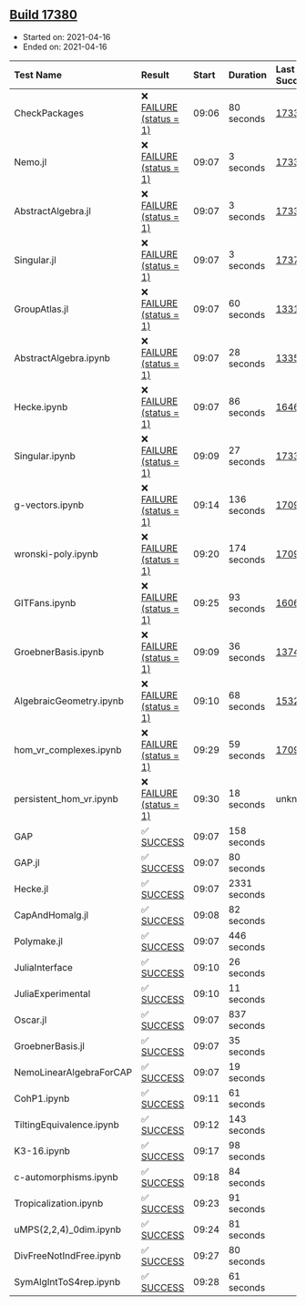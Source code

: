 ## [Build 17380](https://oscarci.mathematik.uni-kl.de/job/oscar/17380/)

* Started on: 2021-04-16
* Ended on: 2021-04-16

| Test Name    | Result | Start | Duration | Last Success | First Failure |
|:-------------|:-------|:------|:---------|:-------------|:--------------|
| CheckPackages | ❌ [FAILURE (status = 1)](https://oscarci.mathematik.uni-kl.de/job/oscar/17380/artifact/logs/build-17380/CheckPackages.log) | 09:06 | 80 seconds | [17336](https://oscarci.mathematik.uni-kl.de/job/oscar/17336/) | [17337](https://oscarci.mathematik.uni-kl.de/job/oscar/17337/) |
| Nemo.jl | ❌ [FAILURE (status = 1)](https://oscarci.mathematik.uni-kl.de/job/oscar/17380/artifact/logs/build-17380/Nemo.jl.log) | 09:07 | 3 seconds | [17338](https://oscarci.mathematik.uni-kl.de/job/oscar/17338/) | [17339](https://oscarci.mathematik.uni-kl.de/job/oscar/17339/) |
| AbstractAlgebra.jl | ❌ [FAILURE (status = 1)](https://oscarci.mathematik.uni-kl.de/job/oscar/17380/artifact/logs/build-17380/AbstractAlgebra.jl.log) | 09:07 | 3 seconds | [17336](https://oscarci.mathematik.uni-kl.de/job/oscar/17336/) | [17337](https://oscarci.mathematik.uni-kl.de/job/oscar/17337/) |
| Singular.jl | ❌ [FAILURE (status = 1)](https://oscarci.mathematik.uni-kl.de/job/oscar/17380/artifact/logs/build-17380/Singular.jl.log) | 09:07 | 3 seconds | [17379](https://oscarci.mathematik.uni-kl.de/job/oscar/17379/) | [17380](https://oscarci.mathematik.uni-kl.de/job/oscar/17380/) |
| GroupAtlas.jl | ❌ [FAILURE (status = 1)](https://oscarci.mathematik.uni-kl.de/job/oscar/17380/artifact/logs/build-17380/GroupAtlas.jl.log) | 09:07 | 60 seconds | [13311](https://oscarci.mathematik.uni-kl.de/job/oscar/13311/) | [13312](https://oscarci.mathematik.uni-kl.de/job/oscar/13312/) |
| AbstractAlgebra.ipynb | ❌ [FAILURE (status = 1)](https://oscarci.mathematik.uni-kl.de/job/oscar/17380/artifact/logs/build-17380/AbstractAlgebra.ipynb.log) | 09:07 | 28 seconds | [13355](https://oscarci.mathematik.uni-kl.de/job/oscar/13355/) | [13356](https://oscarci.mathematik.uni-kl.de/job/oscar/13356/) |
| Hecke.ipynb | ❌ [FAILURE (status = 1)](https://oscarci.mathematik.uni-kl.de/job/oscar/17380/artifact/logs/build-17380/Hecke.ipynb.log) | 09:07 | 86 seconds | [16463](https://oscarci.mathematik.uni-kl.de/job/oscar/16463/) | [16464](https://oscarci.mathematik.uni-kl.de/job/oscar/16464/) |
| Singular.ipynb | ❌ [FAILURE (status = 1)](https://oscarci.mathematik.uni-kl.de/job/oscar/17380/artifact/logs/build-17380/Singular.ipynb.log) | 09:09 | 27 seconds | [17338](https://oscarci.mathematik.uni-kl.de/job/oscar/17338/) | [17339](https://oscarci.mathematik.uni-kl.de/job/oscar/17339/) |
| g-vectors.ipynb | ❌ [FAILURE (status = 1)](https://oscarci.mathematik.uni-kl.de/job/oscar/17380/artifact/logs/build-17380/g-vectors.ipynb.log) | 09:14 | 136 seconds | [17099](https://oscarci.mathematik.uni-kl.de/job/oscar/17099/) | [17100](https://oscarci.mathematik.uni-kl.de/job/oscar/17100/) |
| wronski-poly.ipynb | ❌ [FAILURE (status = 1)](https://oscarci.mathematik.uni-kl.de/job/oscar/17380/artifact/logs/build-17380/wronski-poly.ipynb.log) | 09:20 | 174 seconds | [17098](https://oscarci.mathematik.uni-kl.de/job/oscar/17098/) | [17099](https://oscarci.mathematik.uni-kl.de/job/oscar/17099/) |
| GITFans.ipynb | ❌ [FAILURE (status = 1)](https://oscarci.mathematik.uni-kl.de/job/oscar/17380/artifact/logs/build-17380/GITFans.ipynb.log) | 09:25 | 93 seconds | [16068](https://oscarci.mathematik.uni-kl.de/job/oscar/16068/) | [16069](https://oscarci.mathematik.uni-kl.de/job/oscar/16069/) |
| GroebnerBasis.ipynb | ❌ [FAILURE (status = 1)](https://oscarci.mathematik.uni-kl.de/job/oscar/17380/artifact/logs/build-17380/GroebnerBasis.ipynb.log) | 09:09 | 36 seconds | [13748](https://oscarci.mathematik.uni-kl.de/job/oscar/13748/) | [13749](https://oscarci.mathematik.uni-kl.de/job/oscar/13749/) |
| AlgebraicGeometry.ipynb | ❌ [FAILURE (status = 1)](https://oscarci.mathematik.uni-kl.de/job/oscar/17380/artifact/logs/build-17380/AlgebraicGeometry.ipynb.log) | 09:10 | 68 seconds | [15322](https://oscarci.mathematik.uni-kl.de/job/oscar/15322/) | [15323](https://oscarci.mathematik.uni-kl.de/job/oscar/15323/) |
| hom_vr_complexes.ipynb | ❌ [FAILURE (status = 1)](https://oscarci.mathematik.uni-kl.de/job/oscar/17380/artifact/logs/build-17380/hom_vr_complexes.ipynb.log) | 09:29 | 59 seconds | [17099](https://oscarci.mathematik.uni-kl.de/job/oscar/17099/) | [17100](https://oscarci.mathematik.uni-kl.de/job/oscar/17100/) |
| persistent_hom_vr.ipynb | ❌ [FAILURE (status = 1)](https://oscarci.mathematik.uni-kl.de/job/oscar/17380/artifact/logs/build-17380/persistent_hom_vr.ipynb.log) | 09:30 | 18 seconds | unknown | unknown |
| GAP | ✅ [SUCCESS](https://oscarci.mathematik.uni-kl.de/job/oscar/17380/artifact/logs/build-17380/GAP.log) | 09:07 | 158 seconds |  |  |
| GAP.jl | ✅ [SUCCESS](https://oscarci.mathematik.uni-kl.de/job/oscar/17380/artifact/logs/build-17380/GAP.jl.log) | 09:07 | 80 seconds |  |  |
| Hecke.jl | ✅ [SUCCESS](https://oscarci.mathematik.uni-kl.de/job/oscar/17380/artifact/logs/build-17380/Hecke.jl.log) | 09:07 | 2331 seconds |  |  |
| CapAndHomalg.jl | ✅ [SUCCESS](https://oscarci.mathematik.uni-kl.de/job/oscar/17380/artifact/logs/build-17380/CapAndHomalg.jl.log) | 09:08 | 82 seconds |  |  |
| Polymake.jl | ✅ [SUCCESS](https://oscarci.mathematik.uni-kl.de/job/oscar/17380/artifact/logs/build-17380/Polymake.jl.log) | 09:07 | 446 seconds |  |  |
| JuliaInterface | ✅ [SUCCESS](https://oscarci.mathematik.uni-kl.de/job/oscar/17380/artifact/logs/build-17380/JuliaInterface.log) | 09:10 | 26 seconds |  |  |
| JuliaExperimental | ✅ [SUCCESS](https://oscarci.mathematik.uni-kl.de/job/oscar/17380/artifact/logs/build-17380/JuliaExperimental.log) | 09:10 | 11 seconds |  |  |
| Oscar.jl | ✅ [SUCCESS](https://oscarci.mathematik.uni-kl.de/job/oscar/17380/artifact/logs/build-17380/Oscar.jl.log) | 09:07 | 837 seconds |  |  |
| GroebnerBasis.jl | ✅ [SUCCESS](https://oscarci.mathematik.uni-kl.de/job/oscar/17380/artifact/logs/build-17380/GroebnerBasis.jl.log) | 09:07 | 35 seconds |  |  |
| NemoLinearAlgebraForCAP | ✅ [SUCCESS](https://oscarci.mathematik.uni-kl.de/job/oscar/17380/artifact/logs/build-17380/NemoLinearAlgebraForCAP.log) | 09:07 | 19 seconds |  |  |
| CohP1.ipynb | ✅ [SUCCESS](https://oscarci.mathematik.uni-kl.de/job/oscar/17380/artifact/logs/build-17380/CohP1.ipynb.log) | 09:11 | 61 seconds |  |  |
| TiltingEquivalence.ipynb | ✅ [SUCCESS](https://oscarci.mathematik.uni-kl.de/job/oscar/17380/artifact/logs/build-17380/TiltingEquivalence.ipynb.log) | 09:12 | 143 seconds |  |  |
| K3-16.ipynb | ✅ [SUCCESS](https://oscarci.mathematik.uni-kl.de/job/oscar/17380/artifact/logs/build-17380/K3-16.ipynb.log) | 09:17 | 98 seconds |  |  |
| c-automorphisms.ipynb | ✅ [SUCCESS](https://oscarci.mathematik.uni-kl.de/job/oscar/17380/artifact/logs/build-17380/c-automorphisms.ipynb.log) | 09:18 | 84 seconds |  |  |
| Tropicalization.ipynb | ✅ [SUCCESS](https://oscarci.mathematik.uni-kl.de/job/oscar/17380/artifact/logs/build-17380/Tropicalization.ipynb.log) | 09:23 | 91 seconds |  |  |
| uMPS(2,2,4)_0dim.ipynb | ✅ [SUCCESS](https://oscarci.mathematik.uni-kl.de/job/oscar/17380/artifact/logs/build-17380/uMPS-2-2-4-_0dim.ipynb.log) | 09:24 | 81 seconds |  |  |
| DivFreeNotIndFree.ipynb | ✅ [SUCCESS](https://oscarci.mathematik.uni-kl.de/job/oscar/17380/artifact/logs/build-17380/DivFreeNotIndFree.ipynb.log) | 09:27 | 80 seconds |  |  |
| SymAlgIntToS4rep.ipynb | ✅ [SUCCESS](https://oscarci.mathematik.uni-kl.de/job/oscar/17380/artifact/logs/build-17380/SymAlgIntToS4rep.ipynb.log) | 09:28 | 61 seconds |  |  |
